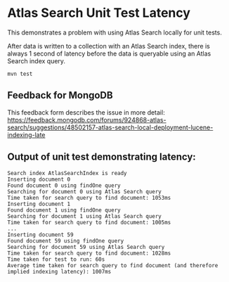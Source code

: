 # Atlas Search Unit Test Latency
This demonstrates a problem with using Atlas Search locally for unit tests.

After data is written to a collection with an Atlas Search index, there is always 1 second of latency before the data is queryable using an Atlas Search index query.

```shell
mvn test
```

## Feedback for MongoDB
This feedback form describes the issue in more detail:
https://feedback.mongodb.com/forums/924868-atlas-search/suggestions/48502157-atlas-search-local-deployment-lucene-indexing-late


## Output of unit test demonstrating latency:
```
Search index AtlasSearchIndex is ready
Inserting document 0
Found document 0 using findOne query
Searching for document 0 using Atlas Search query
Time taken for search query to find document: 1053ms
Inserting document 1
Found document 1 using findOne query
Searching for document 1 using Atlas Search query
Time taken for search query to find document: 1005ms
...
Inserting document 59
Found document 59 using findOne query
Searching for document 59 using Atlas Search query
Time taken for search query to find document: 1028ms
Time taken for test to run: 60s
Average time taken for search query to find document (and therefore implied indexing latency): 1007ms
```
